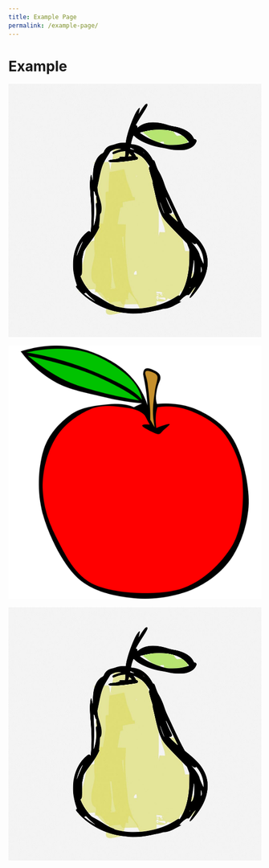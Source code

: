 ```yaml
---
title: Example Page
permalink: /example-page/
---
```

# Example

![](/images/apear1.jpg)

![](/images/apple123.png)

![](/images/apear234.jpg)